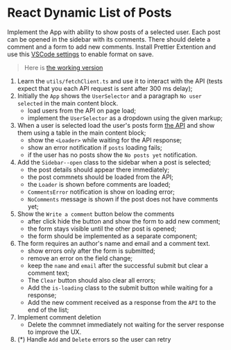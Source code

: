 # React Dynamic List of Posts

Implement the App with ability to show posts of a selected user. Each post can
be opened in the sidebar with its comments. There should delete a comment and a
form to add new comments.
Install Prettier Extention and use this [VSCode settings](https://mate-academy.github.io/fe-program/tools/vscode/settings.json) to enable format on save.

> Here is [the working version](https://mate-academy.github.io/react_dynamic-list-of-posts/)

1. Learn the `utils/fetchClient.ts` and use it to interact with the API (tests expect that you each API request is sent after 300 ms delay);
1. Initially the `App` shows the `UserSelector` and a paragraph `No user selected` in the main content block.
   - load users from the API on page load;
   - implement the `UserSelector` as a dropdown using the given markup;
1. When a user is selected load the user's posts form [the API](https://mate-academy.github.io/fe-students-api/) and show them using a table in the main content block;
   - show the `<Loader>` while waiting for the API response;
   - show an error notification if `posts` loading fails;
   - if the user has no posts show the `No posts yet` notification.
1. Add the `Sidebar--open` class to the sidebar when a post is selected;
   - the post details should appear there immediately;
   - the post commnets should be loaded from the API;
   - the `Loader` is shown before comments are loaded;
   - `CommentsError` notification is show on loading error;
   - `NoComments` message is shown if the post does not have comments yet;
1. Show the `Write a comment` button below the comments
   - after click hide the button and show the form to add new comment;
   - the form stays visible until the other post is opened;
   - the form should be implemented as a separate component;
1. The form requires an author's name and email and a comment text.
   - show errors only after the form is submitted;
   - remove an error on the field change;
   - keep the `name` and `email` after the successful submit but clear a comment text;
   - The `Clear` button should also clear all errors;
   - Add the `is-loading` class to the submit button while waiting for a response;
   - Add the new comment received as a response from the `API` to the end of the list;
1. Implement comment deletion
   - Delete the commnet immediately not waiting for the server response to improve the UX.
1. (\*) Handle `Add` and `Delete` errors so the user can retry
